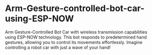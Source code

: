# Arm-Gesture-controlled-bot-car-using-ESP-NOW
Arm Gesture-Controlled Bot Car with wireless transmission capabilities using ESP-NOW technology. This bot responds to predetermined hand gestures, allowing you to control its movements effortlessly. Imagine controlling a robot car with just a wave of your hand! 
